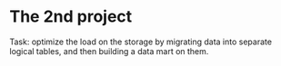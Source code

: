 # The 2nd project
Task: optimize the load on the storage by migrating data into separate logical tables, and then building a data mart on them.

